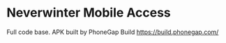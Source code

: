 Neverwinter Mobile Access
=======================
Full code base. APK built by PhoneGap Build https://build.phonegap.com/
